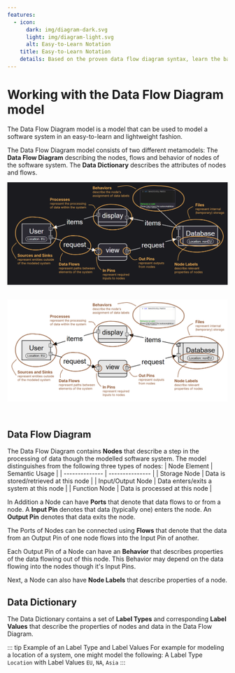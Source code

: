 ```yaml
---
features:
  - icon: 
      dark: img/diagram-dark.svg
      light: img/diagram-light.svg
      alt: Easy-to-Learn Notation
    title: Easy-to-Learn Notation
    details: Based on the proven data flow diagram syntax, learn the basics in minutes and start modeling immediately.
---
```


# Working with the Data Flow Diagram model
The Data Flow Diagram model is a model that can be used to model a software system in an easy-to-learn and lightweight fashion.

The Data Flow Diagram model consists of two different metamodels:
The **Data Flow Diagram** describing the nodes, flows and behavior of nodes of the software system.
The **Data Dictionary** describes the attributes of nodes and flows.

<img src="/img/bigpicture-dark.png" v-if="isDark" style="margin-bottom:30px;" />
<img src="/img/bigpicture-light.png" v-if="!isDark" style="margin-bottom:30px;" />

## Data Flow Diagram
The Data Flow Diagram contains **Nodes** that describe a step in the processing of data though the modelled software system.
The model distinguishes from the following three types of nodes: 
| Node Element | Semantic Usage |
| -------------- | --------------- |
| Storage Node | Data is stored/retrieved at this node |
| Input/Output Node | Data enters/exits a system at this node |
| Function Node | Data is processed at this node |

In Addition a Node can have **Ports** that denote that data flows to or from a node.
A **Input Pin** denotes that data (typically one) enters the node. 
An **Output Pin** denotes that data exits the node.

The Ports of Nodes can be connected using **Flows** that denote that the data from an Output Pin of one node flows into the Input Pin of another.

Each Output Pin of a Node can have an **Behavior** that describes properties of the data flowing out of this node.
This Behavior may depend on the data flowing into the nodes though it's Input Pins.

Next, a Node can also have **Node Labels** that describe properties of a node.

## Data Dictionary
The Data Dictionary contains a set of **Label Types** and corresponding **Label Values** that describe the properties of nodes and data in the Data Flow Diagram.

::: tip Example of an Label Type and Label Values 
For example for modeling a location of a system, one might model the following: 
A Label Type `Location` with Label Values `EU`, `NA`, `Asia`
:::

<script setup>
import { useData } from 'vitepress';
const isDark = useData().isDark;
</script>
